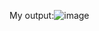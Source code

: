 My output:![image](https://github.com/user-attachments/assets/6db271c9-6d07-462b-9206-5322609b6a12)
